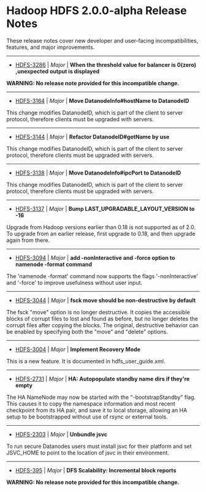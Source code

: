 # Hadoop HDFS 2.0.0-alpha Release Notes

These release notes cover new developer and user-facing incompatibilities, features, and major improvements.

---

* [HDFS-3286](https://issues.apache.org/jira/browse/HDFS-3286) | *Major* | **When the threshold value for balancer is 0(zero) ,unexpected output is displayed**

**WARNING: No release note provided for this incompatible change.**

---

* [HDFS-3164](https://issues.apache.org/jira/browse/HDFS-3164) | *Major* | **Move DatanodeInfo#hostName to DatanodeID**

This change modifies DatanodeID, which is part of the client to server protocol, therefore clients must be upgraded with servers.

---

* [HDFS-3144](https://issues.apache.org/jira/browse/HDFS-3144) | *Major* | **Refactor DatanodeID#getName by use**

This change modifies DatanodeID, which is part of the client to server protocol, therefore clients must be upgraded with servers.

---

* [HDFS-3138](https://issues.apache.org/jira/browse/HDFS-3138) | *Major* | **Move DatanodeInfo#ipcPort to DatanodeID**

This change modifies DatanodeID, which is part of the client to server protocol, therefore clients must be upgraded with servers.

---

* [HDFS-3137](https://issues.apache.org/jira/browse/HDFS-3137) | *Major* | **Bump LAST\_UPGRADABLE\_LAYOUT\_VERSION to -16**

Upgrade from Hadoop versions earlier than 0.18 is not supported as of 2.0. To upgrade from an earlier release, first upgrade to 0.18, and then upgrade again from there.

---

* [HDFS-3094](https://issues.apache.org/jira/browse/HDFS-3094) | *Major* | **add -nonInteractive and -force option to namenode -format command**

The 'namenode -format' command now supports the flags '-nonInteractive' and '-force' to improve usefulness without user input.

---

* [HDFS-3044](https://issues.apache.org/jira/browse/HDFS-3044) | *Major* | **fsck move should be non-destructive by default**

The fsck "move" option is no longer destructive. It copies the accessible blocks of corrupt files to lost and found as before, but no longer deletes the corrupt files after copying the blocks. The original, destructive behavior can be enabled by specifying both the "move" and "delete" options.

---

* [HDFS-3004](https://issues.apache.org/jira/browse/HDFS-3004) | *Major* | **Implement Recovery Mode**

This is a new feature.  It is documented in hdfs\_user\_guide.xml.

---

* [HDFS-2731](https://issues.apache.org/jira/browse/HDFS-2731) | *Major* | **HA: Autopopulate standby name dirs if they're empty**

The HA NameNode may now be started with the "-bootstrapStandby" flag. This causes it to copy the namespace information and most recent checkpoint from its HA pair, and save it to local storage, allowing an HA setup to be bootstrapped without use of rsync or external tools.

---

* [HDFS-2303](https://issues.apache.org/jira/browse/HDFS-2303) | *Major* | **Unbundle jsvc**

To run secure Datanodes users must install jsvc for their platform and set JSVC\_HOME to point to the location of jsvc in their environment.

---

* [HDFS-395](https://issues.apache.org/jira/browse/HDFS-395) | *Major* | **DFS Scalability: Incremental block reports**

**WARNING: No release note provided for this incompatible change.**



